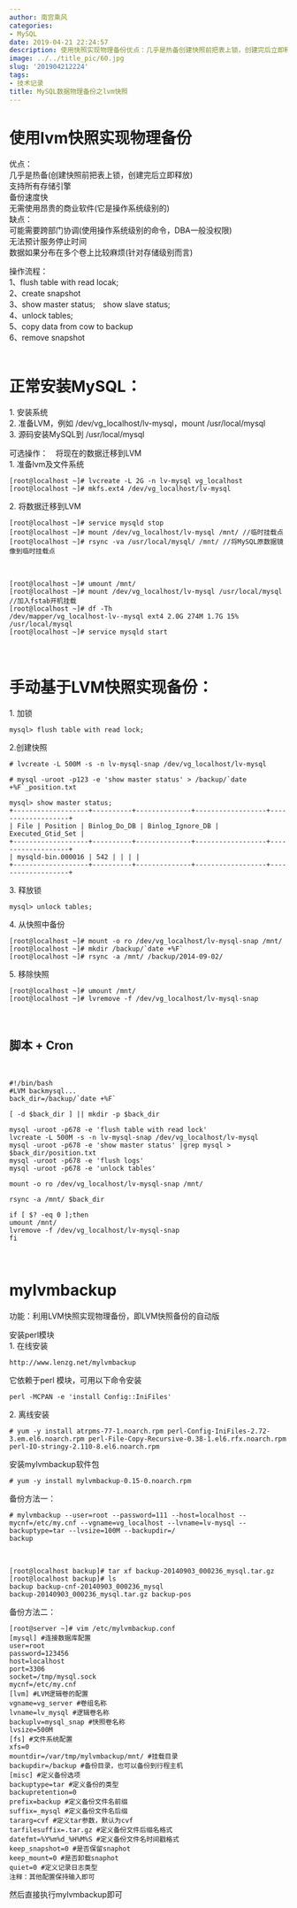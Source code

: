 ```yaml
---
author: 南宫乘风
categories:
- MySQL
date: 2019-04-21 22:24:57
description: 使用快照实现物理备份优点：几乎是热备创建快照前把表上锁，创建完后立即释放支持所有存储引擎备份速度快无需使用昂贵的商业软件它是操作系统级别的缺点：可能需要跨部门协调使用操作系统级别的命令，一般没权限无法。。。。。。。
image: ../../title_pic/60.jpg
slug: '201904212224'
tags:
- 技术记录
title: MySQL数据物理备份之lvm快照
---
```


<!--more-->

# 使用lvm快照实现物理备份

  
  
优点：  
几乎是热备\(创建快照前把表上锁，创建完后立即释放\)  
支持所有存储引擎  
备份速度快  
无需使用昂贵的商业软件\(它是操作系统级别的\)  
缺点：  
可能需要跨部门协调\(使用操作系统级别的命令，DBA一般没权限\)  
无法预计服务停止时间  
数据如果分布在多个卷上比较麻烦\(针对存储级别而言\)  
  
  
操作流程：  
1、flush table with read locak;  
2、create snapshot  
3、show master status;　show slave status;  
4、unlock tables;  
5、copy data from cow to backup  
6、remove snapshot  
 

# 正常安装MySQL：

  
1\. 安装系统  
2\. 准备LVM，例如 /dev/vg\_localhost/lv-mysql，mount /usr/local/mysql  
3\. 源码安装MySQL到 /usr/local/mysql  
  
可选操作：　将现在的数据迁移到LVM  
1\. 准备lvm及文件系统

```
[root@localhost ~]# lvcreate -L 2G -n lv-mysql vg_localhost
[root@localhost ~]# mkfs.ext4 /dev/vg_localhost/lv-mysql
```

  
2\. 将数据迁移到LVM

```
[root@localhost ~]# service mysqld stop
[root@localhost ~]# mount /dev/vg_localhost/lv-mysql /mnt/ //临时挂载点
[root@localhost ~]# rsync -va /usr/local/mysql/ /mnt/ //将MySQL原数据镜像到临时挂载点
```

  
 

```
[root@localhost ~]# umount /mnt/
[root@localhost ~]# mount /dev/vg_localhost/lv-mysql /usr/local/mysql //加入fstab开机挂载
[root@localhost ~]# df -Th
/dev/mapper/vg_localhost-lv--mysql ext4 2.0G 274M 1.7G 15% /usr/local/mysql
[root@localhost ~]# service mysqld start
```

  
 

# 手动基于LVM快照实现备份：

  
1\. 加锁

```
mysql> flush table with read lock;
```

  
2.创建快照

```
# lvcreate -L 500M -s -n lv-mysql-snap /dev/vg_localhost/lv-mysql

# mysql -uroot -p123 -e 'show master status' > /backup/`date +%F`_position.txt

mysql> show master status;
+-------------------+----------+--------------+------------------+-------------------+
| File | Position | Binlog_Do_DB | Binlog_Ignore_DB | Executed_Gtid_Set |
+-------------------+----------+--------------+------------------+-------------------+
| mysqld-bin.000016 | 542 | | | |
+-------------------+----------+--------------+------------------+-------------------+
```

  
  
3\. 释放锁

```
mysql> unlock tables;
```

  
4\. 从快照中备份

```
[root@localhost ~]# mount -o ro /dev/vg_localhost/lv-mysql-snap /mnt/
[root@localhost ~]# mkdir /backup/`date +%F`
[root@localhost ~]# rsync -a /mnt/ /backup/2014-09-02/
```

  
  
5\. 移除快照

```
[root@localhost ~]# umount /mnt/
[root@localhost ~]# lvremove -f /dev/vg_localhost/lv-mysql-snap
```

  
 

## 脚本 + Cron

 

```
#!/bin/bash
#LVM backmysql...
back_dir=/backup/`date +%F`

[ -d $back_dir ] || mkdir -p $back_dir

mysql -uroot -p678 -e 'flush table with read lock'
lvcreate -L 500M -s -n lv-mysql-snap /dev/vg_localhost/lv-mysql
mysql -uroot -p678 -e 'show master status' |grep mysql > $back_dir/position.txt
mysql -uroot -p678 -e 'flush logs'
mysql -uroot -p678 -e 'unlock tables'

mount -o ro /dev/vg_localhost/lv-mysql-snap /mnt/

rsync -a /mnt/ $back_dir

if [ $? -eq 0 ];then
umount /mnt/
lvremove -f /dev/vg_localhost/lv-mysql-snap
fi
```

  
  
  
 

# mylvmbackup

  
功能：利用LVM快照实现物理备份，即LVM快照备份的自动版  
  
安装perl模块  
1\. 在线安装

```
http://www.lenzg.net/mylvmbackup
```

  
它依赖于perl 模块，可用以下命令安装

```
perl -MCPAN -e 'install Config::IniFiles'
```

  
2\. 离线安装

```
# yum -y install atrpms-77-1.noarch.rpm perl-Config-IniFiles-2.72-3.em.el6.noarch.rpm perl-File-Copy-Recursive-0.38-1.el6.rfx.noarch.rpm perl-IO-stringy-2.110-8.el6.noarch.rpm
```

  
安装mylvmbackup软件包

```
# yum -y install mylvmbackup-0.15-0.noarch.rpm
```

  
  
备份方法一：

```
# mylvmbackup --user=root --password=111 --host=localhost --mycnf=/etc/my.cnf --vgname=vg_localhost --lvname=lv-mysql --backuptype=tar --lvsize=100M --backupdir=/
backup
```

  
 

```
[root@localhost backup]# tar xf backup-20140903_000236_mysql.tar.gz
[root@localhost backup]# ls
backup backup-cnf-20140903_000236_mysql
backup-20140903_000236_mysql.tar.gz backup-pos
```

  
  
备份方法二：

```
[root@server ~]# vim /etc/mylvmbackup.conf
[mysql] #连接数据库配置
user=root
password=123456
host=localhost
port=3306
socket=/tmp/mysql.sock
mycnf=/etc/my.cnf
[lvm] #LVM逻辑卷的配置
vgname=vg_server #卷组名称
lvname=lv_mysql #逻辑卷名称
backuplv=mysql_snap #快照卷名称
lvsize=500M
[fs] #文件系统配置
xfs=0
mountdir=/var/tmp/mylvmbackup/mnt/ #挂载目录
backupdir=/backup #备份目录，也可以备份到行程主机
[misc] #定义备份选项
backuptype=tar #定义备份的类型
backupretention=0
prefix=backup #定义备份文件名前缀
suffix=_mysql #定义备份文件名后缀
tararg=cvf #定义tar参数，默认为cvf
tarfilesuffix=.tar.gz #定义备份文件后缀名格式
datefmt=%Y%m%d_%H%M%S #定义备份文件名时间戳格式
keep_snapshot=0 #是否保留snaphot
keep_mount=0 #是否卸载snaphot
quiet=0 #定义记录日志类型
注释：其他配置保持输入即可
```

  
  
然后直接执行mylvmbackup即可